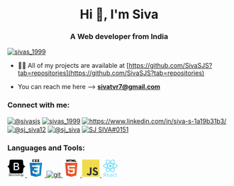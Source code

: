 <h1 align="center">Hi 👋, I'm Siva</h1>
<h3 align="center">A Web developer from India</h3>


<p align="left"> <a href="https://twitter.com/sivas_1999" target="blank"><img src="https://img.shields.io/twitter/follow/sivas_1999?logo=twitter&style=for-the-badge" alt="sivas_1999" /></a> </p>

- 👨‍💻 All of my projects are available at [https://github.com/SivaSJS?tab=repositories](https://github.com/SivaSJS?tab=repositories)

- You can reach me here --> **sivatvr7@gmail.com**

<h3 align="left">Connect with me:</h3>
<p align="left">
<a href="https://codepen.io/sivasjs" target="blank"><img align="center" src="https://raw.githubusercontent.com/rahuldkjain/github-profile-readme-generator/master/src/images/icons/Social/codepen.svg" alt="@sivasjs" height="30" width="40" /></a>
<a href="https://twitter.com/sivas_1999" target="blank"><img align="center" src="https://raw.githubusercontent.com/rahuldkjain/github-profile-readme-generator/master/src/images/icons/Social/twitter.svg" alt="sivas_1999" height="30" width="40" /></a>
<a href="https://www.linkedin.com/in/siva-s-1a19b31b3/" target="blank"><img align="center" src="https://raw.githubusercontent.com/rahuldkjain/github-profile-readme-generator/master/src/images/icons/Social/linked-in-alt.svg" alt="https://www.linkedin.com/in/siva-s-1a19b31b3/" height="30" width="40" /></a>
<a href="https://instagram.com/sj_siva12" target="blank"><img align="center" src="https://raw.githubusercontent.com/rahuldkjain/github-profile-readme-generator/master/src/images/icons/Social/instagram.svg" alt="@sj_siva12" height="30" width="40" /></a>
<a href="https://medium.com/@sj_siva" target="blank"><img align="center" src="https://raw.githubusercontent.com/rahuldkjain/github-profile-readme-generator/master/src/images/icons/Social/medium.svg" alt="@sj_siva" height="30" width="40" /></a>
<a href="https://discord.gg/SJ SIVA#0151" target="blank"><img align="center" src="https://raw.githubusercontent.com/rahuldkjain/github-profile-readme-generator/master/src/images/icons/Social/discord.svg" alt="SJ SIVA#0151" height="30" width="40" /></a>
</p>

<h3 align="left">Languages and Tools:</h3>
<p align="left"> <a href="https://getbootstrap.com" target="_blank"> <img src="https://raw.githubusercontent.com/devicons/devicon/master/icons/bootstrap/bootstrap-plain-wordmark.svg" alt="bootstrap" width="40" height="40"/> </a> <a href="https://www.w3schools.com/css/" target="_blank"> <img src="https://raw.githubusercontent.com/devicons/devicon/master/icons/css3/css3-original-wordmark.svg" alt="css3" width="40" height="40"/> </a> <a href="https://git-scm.com/" target="_blank"> <img src="https://www.vectorlogo.zone/logos/git-scm/git-scm-icon.svg" alt="git" width="40" height="40"/> </a> <a href="https://www.w3.org/html/" target="_blank"> <img src="https://raw.githubusercontent.com/devicons/devicon/master/icons/html5/html5-original-wordmark.svg" alt="html5" width="40" height="40"/> </a> <a href="https://developer.mozilla.org/en-US/docs/Web/JavaScript" target="_blank"> <img src="https://raw.githubusercontent.com/devicons/devicon/master/icons/javascript/javascript-original.svg" alt="javascript" width="40" height="40"/> </a> <a href="https://reactjs.org/" target="_blank"> <img src="https://raw.githubusercontent.com/devicons/devicon/master/icons/react/react-original-wordmark.svg" alt="react" width="40" height="40"/> </a> </p>


